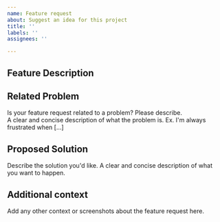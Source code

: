 ```yaml
---
name: Feature request
about: Suggest an idea for this project
title: ''
labels: ''
assignees: ''

---
```


## Feature Description

## Related Problem
Is your feature request related to a problem? Please describe.  
A clear and concise description of what the problem is. Ex. I'm always frustrated when [...]

## Proposed Solution
Describe the solution you'd like. A clear and concise description of what you want to happen.

## Additional context
Add any other context or screenshots about the feature request here.
